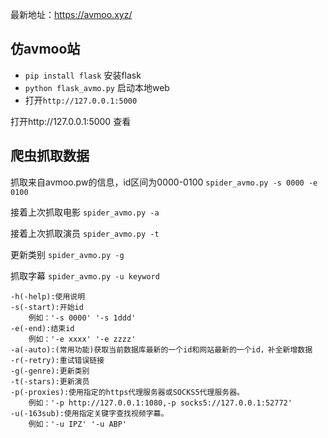 最新地址：https://avmoo.xyz/

## 仿avmoo站

- `pip install flask` 安装flask
- `python flask_avmo.py` 启动本地web
- 打开`http://127.0.0.1:5000`

打开http://127.0.0.1:5000 查看

## 爬虫抓取数据
抓取来自avmoo.pw的信息，id区间为0000-0100
`spider_avmo.py -s 0000 -e 0100`

接着上次抓取电影
`spider_avmo.py -a`

接着上次抓取演员
`spider_avmo.py -t`

更新类别
`spider_avmo.py -g`

抓取字幕
`spider_avmo.py -u keyword`
```
-h(-help):使用说明
-s(-start):开始id
    例如：'-s 0000' '-s 1ddd'
-e(-end):结束id
    例如：'-e xxxx' '-e zzzz'
-a(-auto):(常用功能)获取当前数据库最新的一个id和网站最新的一个id，补全新增数据
-r(-retry):重试错误链接
-g(-genre):更新类别
-t(-stars):更新演员
-p(-proxies):使用指定的https代理服务器或SOCKS5代理服务器。
    例如：'-p http://127.0.0.1:1080,-p socks5://127.0.0.1:52772'
-u(-163sub):使用指定关键字查找视频字幕。
    例如：'-u IPZ' '-u ABP'
```
